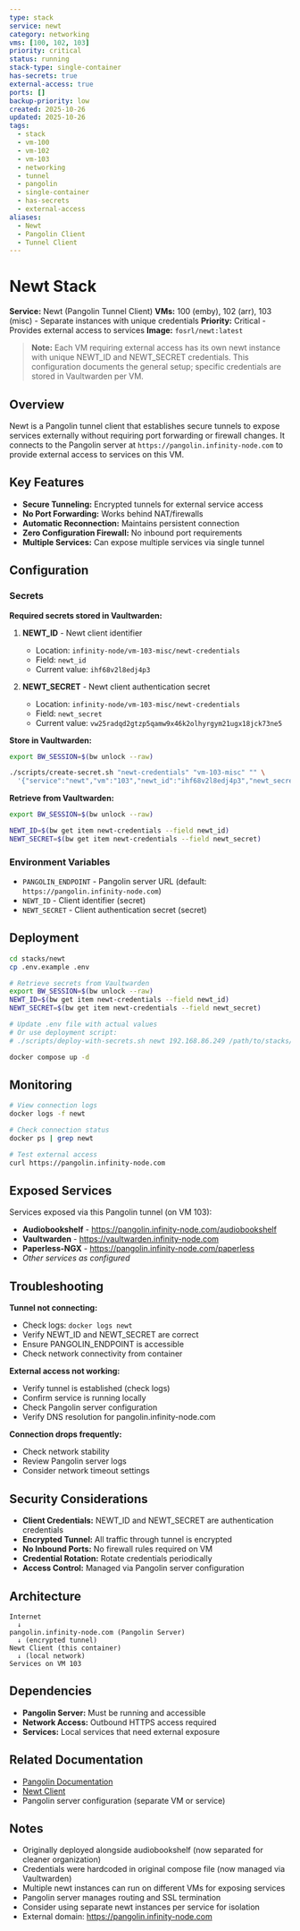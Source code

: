 ```yaml
---
type: stack
service: newt
category: networking
vms: [100, 102, 103]
priority: critical
status: running
stack-type: single-container
has-secrets: true
external-access: true
ports: []
backup-priority: low
created: 2025-10-26
updated: 2025-10-26
tags:
  - stack
  - vm-100
  - vm-102
  - vm-103
  - networking
  - tunnel
  - pangolin
  - single-container
  - has-secrets
  - external-access
aliases:
  - Newt
  - Pangolin Client
  - Tunnel Client
---
```


# Newt Stack

**Service:** Newt (Pangolin Tunnel Client)
**VMs:** 100 (emby), 102 (arr), 103 (misc) - Separate instances with unique credentials
**Priority:** Critical - Provides external access to services
**Image:** `fosrl/newt:latest`

> **Note:** Each VM requiring external access has its own newt instance with unique NEWT_ID and NEWT_SECRET credentials. This configuration documents the general setup; specific credentials are stored in Vaultwarden per VM.

## Overview

Newt is a Pangolin tunnel client that establishes secure tunnels to expose services externally without requiring port forwarding or firewall changes. It connects to the Pangolin server at `https://pangolin.infinity-node.com` to provide external access to services on this VM.

## Key Features

- **Secure Tunneling:** Encrypted tunnels for external service access
- **No Port Forwarding:** Works behind NAT/firewalls
- **Automatic Reconnection:** Maintains persistent connection
- **Zero Configuration Firewall:** No inbound port requirements
- **Multiple Services:** Can expose multiple services via single tunnel

## Configuration

### Secrets

**Required secrets stored in Vaultwarden:**

1. **NEWT_ID** - Newt client identifier
   - Location: `infinity-node/vm-103-misc/newt-credentials`
   - Field: `newt_id`
   - Current value: `ihf68v2l8edj4p3`

2. **NEWT_SECRET** - Newt client authentication secret
   - Location: `infinity-node/vm-103-misc/newt-credentials`
   - Field: `newt_secret`
   - Current value: `vw25radqd2gtzp5qamw9x46k2olhyrgym21ugx18jck73ne5`

**Store in Vaultwarden:**
```bash
export BW_SESSION=$(bw unlock --raw)

./scripts/create-secret.sh "newt-credentials" "vm-103-misc" "" \
  '{"service":"newt","vm":"103","newt_id":"ihf68v2l8edj4p3","newt_secret":"vw25radqd2gtzp5qamw9x46k2olhyrgym21ugx18jck73ne5"}'
```

**Retrieve from Vaultwarden:**
```bash
export BW_SESSION=$(bw unlock --raw)

NEWT_ID=$(bw get item newt-credentials --field newt_id)
NEWT_SECRET=$(bw get item newt-credentials --field newt_secret)
```

### Environment Variables

- `PANGOLIN_ENDPOINT` - Pangolin server URL (default: `https://pangolin.infinity-node.com`)
- `NEWT_ID` - Client identifier (secret)
- `NEWT_SECRET` - Client authentication secret (secret)

## Deployment

```bash
cd stacks/newt
cp .env.example .env

# Retrieve secrets from Vaultwarden
export BW_SESSION=$(bw unlock --raw)
NEWT_ID=$(bw get item newt-credentials --field newt_id)
NEWT_SECRET=$(bw get item newt-credentials --field newt_secret)

# Update .env file with actual values
# Or use deployment script:
# ./scripts/deploy-with-secrets.sh newt 192.168.86.249 /path/to/stacks/newt

docker compose up -d
```

## Monitoring

```bash
# View connection logs
docker logs -f newt

# Check connection status
docker ps | grep newt

# Test external access
curl https://pangolin.infinity-node.com
```

## Exposed Services

Services exposed via this Pangolin tunnel (on VM 103):
- **Audiobookshelf** - https://pangolin.infinity-node.com/audiobookshelf
- **Vaultwarden** - https://vaultwarden.infinity-node.com
- **Paperless-NGX** - https://pangolin.infinity-node.com/paperless
- *Other services as configured*

## Troubleshooting

**Tunnel not connecting:**
- Check logs: `docker logs newt`
- Verify NEWT_ID and NEWT_SECRET are correct
- Ensure PANGOLIN_ENDPOINT is accessible
- Check network connectivity from container

**External access not working:**
- Verify tunnel is established (check logs)
- Confirm service is running locally
- Check Pangolin server configuration
- Verify DNS resolution for pangolin.infinity-node.com

**Connection drops frequently:**
- Check network stability
- Review Pangolin server logs
- Consider network timeout settings

## Security Considerations

- **Client Credentials:** NEWT_ID and NEWT_SECRET are authentication credentials
- **Encrypted Tunnel:** All traffic through tunnel is encrypted
- **No Inbound Ports:** No firewall rules required on VM
- **Credential Rotation:** Rotate credentials periodically
- **Access Control:** Managed via Pangolin server configuration

## Architecture

```
Internet
  ↓
pangolin.infinity-node.com (Pangolin Server)
  ↓ (encrypted tunnel)
Newt Client (this container)
  ↓ (local network)
Services on VM 103
```

## Dependencies

- **Pangolin Server:** Must be running and accessible
- **Network Access:** Outbound HTTPS access required
- **Services:** Local services that need external exposure

## Related Documentation

- [Pangolin Documentation](https://github.com/fosrl/pangolin)
- [Newt Client](https://github.com/fosrl/newt)
- Pangolin server configuration (separate VM or service)

## Notes

- Originally deployed alongside audiobookshelf (now separated for cleaner organization)
- Credentials were hardcoded in original compose file (now managed via Vaultwarden)
- Multiple newt instances can run on different VMs for exposing services
- Pangolin server manages routing and SSL termination
- Consider using separate newt instances per service for isolation
- External domain: https://pangolin.infinity-node.com

